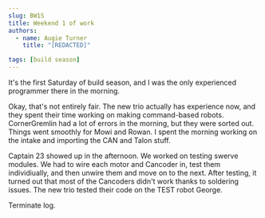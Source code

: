 ```yaml
---
slug: BW1S
title: Weekend 1 of work
authors:
  - name: Augie Turner
    title: "[REDACTED]"

tags: [build season]
---
```


It's the first Saturday of build season, and I was the only experienced programmer there in the morning.

Okay, that's not entirely fair. The new trio actually has experience now, and they spent their time working on making command-based robots. CornerGremlin had a lot of errors in the morning, but they were sorted out. Things went smoothly for Mowi and Rowan. I spent the morning working on the intake and importing the CAN and Talon stuff.

Captain 23 showed up in the afternoon. We worked on testing swerve modules. We had to wire each motor and Cancoder in, test them individiually, and then unwire them and move on to the next. After testing, it turned out that most of the Cancoders didn't work thanks to soldering issues. The new trio tested their code on the TEST robot George. 

Terminate log. 
